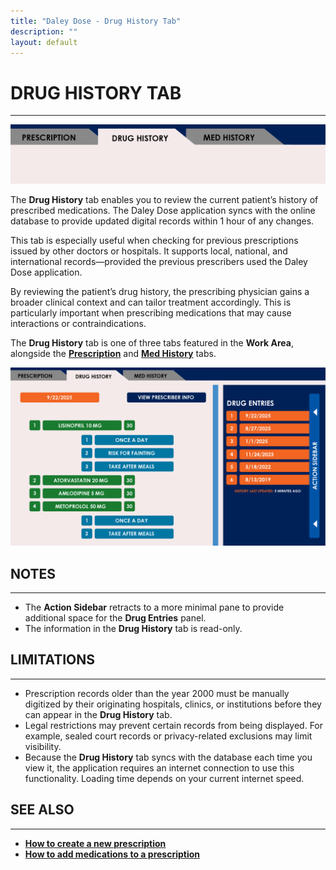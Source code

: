 ```yaml
---
title: "Daley Dose - Drug History Tab"
description: ""
layout: default
---
```


# **DRUG HISTORY TAB**
---

![Daily Dose Tabs](/assets/images/daley-dose-home-window-parts-drug-history-1.png)

The **Drug History** tab enables you to review the current patient’s history of prescribed medications. The Daley Dose application syncs with the online database to provide updated digital records within 1 hour of any changes.

This tab is especially useful when checking for previous prescriptions issued by other doctors or hospitals. It supports local, national, and international records—provided the previous prescribers used the Daley Dose application.

By reviewing the patient’s drug history, the prescribing physician gains a broader clinical context and can tailor treatment accordingly. This is particularly important when prescribing medications that may cause interactions or contraindications.

The **Drug History** tab is one of three tabs featured in the **Work Area**, alongside the [**Prescription**](/daleydose/window-prescription-tab) and [**Med History**](/daleydose/window-med-history-tab) tabs.

![Daily Dose Tabs](/assets/images/daley-dose-home-window-parts-drug-history.png)

## **NOTES**
---
- The **Action Sidebar** retracts to a more minimal pane to provide additional space for the **Drug Entries** panel.
- The information in the **Drug History** tab is read-only.

## **LIMITATIONS**
---

- Prescription records older than the year 2000 must be manually digitized by their originating hospitals, clinics, or institutions before they can appear in the **Drug History** tab.
- Legal restrictions may prevent certain records from being displayed. For example, sealed court records or privacy-related exclusions may limit visibility.
- Because the **Drug History** tab syncs with the database each time you view it, the application requires an internet connection to use this functionality. Loading time depends on your current internet speed.

## **SEE ALSO**
---
- [**How to create a new prescription**](/daleydose/prescription-create-new)  
- [**How to add medications to a prescription**](/daleydose/prescription-add-meds)
